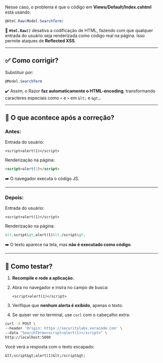 Nesse caso, o problema é que o código em **Views/Default/Index.cshtml** está usando:

```csharp
@Html.Raw(Model.SearchTerm)
```

🔹 **`Html.Raw()`** desativa a codificação de HTML, fazendo com que qualquer entrada do usuário seja renderizada como código real na página. Isso permite ataques de **Reflected XSS**.

---

## ✅ Como corrigir?

Substituir por:

```csharp
@Model.SearchTerm
```

✔️ Assim, o Razor **faz automaticamente o HTML-encoding**, transformando caracteres especiais como `<` e `>` em `&lt;` e `&gt;`.

---

## 🔹 O que acontece após a correção?

### Antes:

Entrada do usuário:

```
<script>alert(1)</script>
```

Renderização na página:

```html
<script>alert(1)</script>
```

➡️ O navegador executa o código JS.

---

### Depois:

Entrada do usuário:

```
<script>alert(1)</script>
```

Renderização na página:

```html
&lt;script&gt;alert(1)&lt;/script&gt;
```

➡️ O texto aparece na tela, mas **não é executado como código**.

---

## 🔹 Como testar?

1. **Recompile e rode a aplicação.**

2. Abra no navegador e insira no campo de busca:

   ```
   <script>alert(1)</script>
   ```

3. Verifique que **nenhum alerta é exibido**, apenas o texto.

4. Se quiser ver no terminal, use `curl` com o cabeçalho extra:

```bash
curl -X POST \
--header 'Origin: https://securitylabs.veracode.com' \
--data "SearchTerm=<script>alert(1)</script>" \
http://localhost:5000
```

Você verá a resposta com o texto escapado:

```
&lt;script&gt;alert(1)&lt;/script&gt;
```